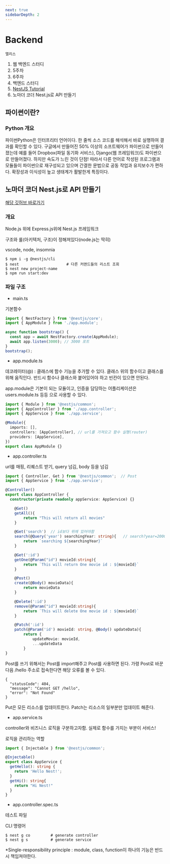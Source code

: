 ```yaml
---
next: true
sidebarDepth: 2
---
```

# Backend

`엘리스`

1. 웹 백엔드 스터디
2. 5주차
3. 6주차
4. 백엔드 스터디
5. [NestJS Tutorial](https://www.youtube.com/watch?v=Xhj2TgWLDAo&list=PL_cUvD4qzbkw-phjGK2qq0nQiG6gw1cKK&ab_channel=AnsontheDeveloper&loop=0)
6. 노마더 코더 Nest.js로 API 만들기

## 파이썬이란?

### Python 개요
파이썬Python은 인터프리터 언어이다. 한 줄씩 소스 코드를 해석해서 바로 실행하여 결과를 확인할 수 있다.
구글에서 만들어진 50% 이상의 소프트웨어가 파이썬으로 만들어졌는데 예를 들어 Dropbox(파일 동기화 서비스), Django(웹 프레임워크)도 파이썬으로 만들어졌다.
하지만 속도가 느린 것이 단점!
따라서 다른 언어로 작성된 프로그램과 모듈들이 파이썬으로 재구성되고 있으며 간결한 문법으로 공동 작업과 유지보수가 편하다.
확장성과 이식성이 높고 생태계가 활발한게 특징이다.

## 노마더 코더 Nest.js로 API 만들기

[해당 깃허브 바로가기](https://github.com/ParkSuJeong74/hi-nest)

### 개요
Node.js 위에 Express.js위에 Nest.js 프레임워크

구조와 룰(아키텍처, 구조)이 정해져있다(node.js는 딱히)

vscode, node, insomnia

```shell
$ npm i -g @nestjs/cli
$ nest                     # 다른 커맨드들의 리스트 조회
$ nest new project-name
$ npm run start:dev
```

### 파일 구조

- main.ts

기본함수

```ts
import { NestFactory } from '@nestjs/core';
import { AppModule } from './app.module';

async function bootstrap() {
  const app = await NestFactory.create(AppModule); 
  await app.listen(3000); // 3000 포트
}
bootstrap();
```

- app.module.ts

데코레이터(@) : 클래스에 함수 기능을 추가할 수 있다. 클래스 위의 함수이고 클래스를 위해 움직인다. 반드시 함수나 클래스와 붙어있어야 하고 빈칸이 있으면 안된다.

app.module은 기본이 되는 모듈이고, 인증을 담당하는 어플리케이션은 users.module.ts 등등 으로 사용할 수 있다.

```ts
import { Module } from '@nestjs/common';
import { AppController } from './app.controller';
import { AppService } from './app.service';

@Module({
  imports: [],
  controllers: [AppController], // url를 가져오고 함수 실행(router)
  providers: [AppService],  
})
export class AppModule {}
```

- app.controller.ts

url를 매핑, 리퀘스트 받기, query 넘김, body 등을 넘김

```ts
import { Controller, Get } from '@nestjs/common';  // Post
import { AppService } from './app.service';

@Controller()
export class AppController {
  constructor(private readonly appService: AppService) {}

    @Get()
    getAll(){
        return "This will return all movies"
    }

    @Get('search')  // id보다 위에 있어야함
    search(@Query('year') searchingYear: string){   // search?year=2000
        return `searching ${searchingYear}`
    }

    @Get(':id')
    getOne(@Param("id") movieId:string){
        return `This will return One movie id : ${movieId}`
    }

    @Post()
    create(@Body() movieData){
        return movieData
    }

    @Delete(':id')
    remove(@Param("id") movieId:string){
        return `This will delete One movie id : ${movieId}`
    }

    @Patch(':id')
    patch(@Param('id') movieId: string, @Body() updateData){
        return {
            updateMovie: movieId,
            ...updateData
        }
}
```

Post를 쓰기 위해서는 Post를 import해주고 Post를 사용하면 된다. 가령 Post로 바꾼다음 /hello 주소로 접속한다면 해당 오류를 볼 수 있다.

```
{
  "statusCode": 404,
  "message": "Cannot GET /hello",
  "error": "Not Found"
}
```

Put은 모든 리소스를 업데이트한다. Patch는 리소스의 일부분만 업데이트 해준다.

- app.service.ts

controller와 비즈니스 로직을 구분하고자함. 실제로 함수를 가지는 부분이 서비스!

로직을 관리하는 역할

```ts
import { Injectable } from '@nestjs/common';

@Injectable()
export class AppService {
  getHello(): string {
    return 'Hello Nest!';
  }
  getHi(): string{
    return "Hi Nest!"
  }
}
```

- app.controller.spec.ts

테스트 파일

CLI 명령어

```shell
$ nest g co         # generate controller
$ nest g s          # generate service
```

*Single-responsibility principle : module, class, function이 하나의 기능은 반드시 책임져야한다.
